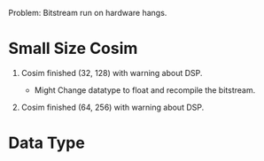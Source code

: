Problem:
Bitstream run on hardware hangs. 

# Small Size Cosim
1. Cosim finished (32, 128) with warning about DSP. 
    - Might Change datatype to float and recompile the bitstream. 

2. Cosim finished (64, 256) with warning about DSP. 


# Data Type
